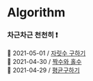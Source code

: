 # Algorithm

### 차근차근 천천히 ❗️

📍 2021-05-01 / [자릿수 구하기](./Algorithm/2021-05-01.md)
<br />
📍 2021-04-30 / [짝수와 홀수](./Algorithm/2021-04-30.md)
<br />
📍 2021-04-29 / [평균구하기](./Algorithm/2021-04-29.md)

